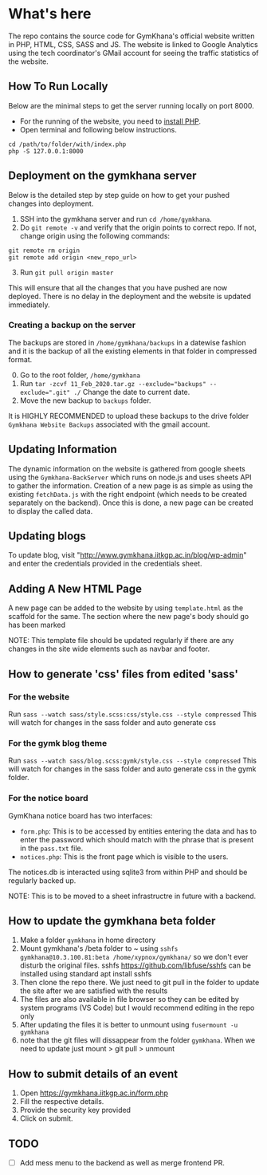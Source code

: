 # What's here

The repo contains the source code for GymKhana's official website written in PHP, HTML, CSS, SASS and JS. The website is linked to Google Analytics using the tech coordinator's GMail account for seeing the traffic statistics of the website.

## How To Run Locally

Below are the minimal steps to get the server running locally on port 8000.

- For the running of the website, you need to [install PHP](https://www.php.net/manual/en/install.php).
- Open terminal and following below instructions.

```shell
cd /path/to/folder/with/index.php
php -S 127.0.0.1:8000
```

## Deployment on the gymkhana server

Below is the detailed step by step guide on how to get your pushed changes into deployment.

1. SSH into the gymkhana server and run `cd /home/gymkhana`.
2. Do `git remote -v` and verify that the origin points to correct repo. If not, change origin using the following commands:

```shell
git remote rm origin
git remote add origin <new_repo_url>
```

3. Run `git pull origin master`

This will ensure that all the changes that you have pushed are now deployed. There is no delay in the deployment and the website is updated immediately.

### Creating a backup on the server

The backups are stored in `/home/gymkhana/backups` in a datewise fashion and it is the backup of all the existing elements in that folder in compressed format.

0. Go to the root folder, `/home/gymkhana`
0. Run `tar -zcvf 11_Feb_2020.tar.gz --exclude="backups" --exclude=".git" ./` Change the date to current date.
0. Move the new backup to `backups` folder.

It is HIGHLY RECOMMENDED to upload these backups to the drive folder `Gymkhana Website Backups` associated with the gmail account.

## Updating Information

The dynamic information on the website is gathered from google sheets using the `Gymkhana-BackServer` which runs on node.js and uses sheets API to gather the information. Creation of a new page is as simple as using the existing `fetchData.js` with the right endpoint (which needs to be created separately on the backend). Once this is done, a new page can be created to display the called data. 

## Updating blogs

To update blog, visit "http://www.gymkhana.iitkgp.ac.in/blog/wp-admin" and enter the credentials provided in the credentials sheet.

## Adding A New HTML Page

A new page can be added to the website by using `template.html` as the scaffold for the same. The section where the new page's body should go has been marked

NOTE: This template file should be updated regularly if there are any changes in the site wide elements such as navbar and footer.


## How to generate 'css' files from edited 'sass'

### For the website

Run `sass --watch sass/style.scss:css/style.css --style compressed`
This will watch for changes in the sass folder and auto generate css

### For the gymk blog theme

Run `sass --watch sass/blog.scss:gymk/style.css --style compressed`
This will watch for changes in the sass folder and auto generate css in the gymk folder.

### For the notice board

GymKhana notice board has two interfaces:

- `form.php`: This is to be accessed by entities entering the data and has to enter the password which should match with the phrase that is present in the `pass.txt` file.
- `notices.php`: This is the front page which is visible to the users.

The notices.db is interacted using sqlite3 from within PHP and should be regularly backed up.

NOTE: This is to be moved to a sheet infrastructre in future with a backend.

## How to update the gymkhana beta folder

1. Make a folder `gymkhana` in home directory
2. Mount gymkhana's /beta folder to ~ using `sshfs gymkhana@10.3.100.81:beta /home/xypnox/gymkhana/` so we don't ever disturb the original files.
sshfs https://github.com/libfuse/sshfs can be installed using standard apt install sshfs
3. Then clone the repo there. We just need to git pull in the folder to update the site after we are satisfied with the results
4. The files are also available in file browser so they can be edited by system programs (VS Code) but I would recommend editing in the repo only
5. After updating the files it is better to unmount using `fusermount -u gymkhana`
6. note that the git files will dissappear from the folder `gymkhana`. When we need to update just mount > git pull > unmount

## How to submit details of an event
1. Open https://gymkhana.iitkgp.ac.in/form.php
2. Fill the respective details.
3. Provide the security key provided
4. Click on submit.

## TODO

- [ ] Add mess menu to the backend as well as merge frontend PR.
